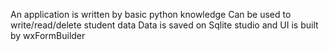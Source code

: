 An application is written by basic python knowledge
Can be used to write/read/delete student data
Data is saved on Sqlite studio and UI is built by wxFormBuilder
